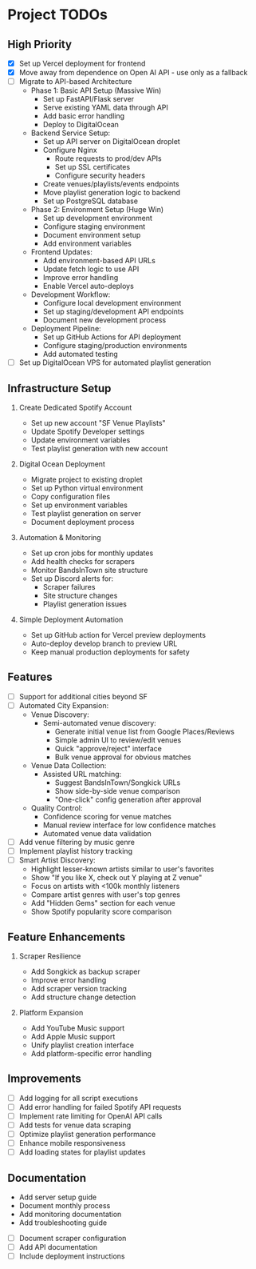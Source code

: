 # Project TODOs

## High Priority
- [X] Set up Vercel deployment for frontend
- [X] Move away from dependence on Open AI API - use only as a fallback
- [ ] Migrate to API-based Architecture
    - Phase 1: Basic API Setup (Massive Win)
      - Set up FastAPI/Flask server
      - Serve existing YAML data through API
      - Add basic error handling
      - Deploy to DigitalOcean
    - Backend Service Setup:
      - Set up API server on DigitalOcean droplet
      - Configure Nginx
        - Route requests to prod/dev APIs
        - Set up SSL certificates
        - Configure security headers
      - Create venues/playlists/events endpoints
      - Move playlist generation logic to backend
      - Set up PostgreSQL database
    - Phase 2: Environment Setup (Huge Win)
      - Set up development environment
      - Configure staging environment
      - Document environment setup
      - Add environment variables
    - Frontend Updates:
      - Add environment-based API URLs
      - Update fetch logic to use API
      - Improve error handling
      - Enable Vercel auto-deploys
    - Development Workflow:
      - Configure local development environment
      - Set up staging/development API endpoints
      - Document new development process
    - Deployment Pipeline:
      - Set up GitHub Actions for API deployment
      - Configure staging/production environments
      - Add automated testing
- [ ] Set up DigitalOcean VPS for automated playlist generation

## Infrastructure Setup
1. Create Dedicated Spotify Account
   - Set up new account "SF Venue Playlists"
   - Update Spotify Developer settings
   - Update environment variables
   - Test playlist generation with new account

2. Digital Ocean Deployment
   - Migrate project to existing droplet
   - Set up Python virtual environment
   - Copy configuration files
   - Set up environment variables
   - Test playlist generation on server
   - Document deployment process

3. Automation & Monitoring
   - Set up cron jobs for monthly updates
   - Add health checks for scrapers
   - Monitor BandsInTown site structure
   - Set up Discord alerts for:
     - Scraper failures
     - Site structure changes
     - Playlist generation issues

4. Simple Deployment Automation
   - Set up GitHub action for Vercel preview deployments
   - Auto-deploy develop branch to preview URL
   - Keep manual production deployments for safety

## Features
- [ ] Support for additional cities beyond SF
- [ ] Automated City Expansion:
   - Venue Discovery:
     - Semi-automated venue discovery:
       - Generate initial venue list from Google Places/Reviews
       - Simple admin UI to review/edit venues
       - Quick "approve/reject" interface
       - Bulk venue approval for obvious matches
   - Venue Data Collection:
     - Assisted URL matching:
       - Suggest BandsInTown/Songkick URLs
       - Show side-by-side venue comparison
       - "One-click" config generation after approval
   - Quality Control:
     - Confidence scoring for venue matches
     - Manual review interface for low confidence matches
     - Automated venue data validation
- [ ] Add venue filtering by music genre
- [ ] Implement playlist history tracking
- [ ] Smart Artist Discovery:
   - Highlight lesser-known artists similar to user's favorites
   - Show "If you like X, check out Y playing at Z venue"
   - Focus on artists with <100k monthly listeners
   - Compare artist genres with user's top genres
   - Add "Hidden Gems" section for each venue
   - Show Spotify popularity score comparison

## Feature Enhancements
1. Scraper Resilience
   - Add Songkick as backup scraper
   - Improve error handling
   - Add scraper version tracking
   - Add structure change detection

2. Platform Expansion
   - Add YouTube Music support
   - Add Apple Music support
   - Unify playlist creation interface
   - Add platform-specific error handling

## Improvements
- [ ] Add logging for all script executions
- [ ] Add error handling for failed Spotify API requests
- [ ] Implement rate limiting for OpenAI API calls
- [ ] Add tests for venue data scraping
- [ ] Optimize playlist generation performance
- [ ] Enhance mobile responsiveness
- [ ] Add loading states for playlist updates

## Documentation
- Add server setup guide
- Document monthly process
- Add monitoring documentation
- Add troubleshooting guide
- [ ] Document scraper configuration
- [ ] Add API documentation
- [ ] Include deployment instructions
